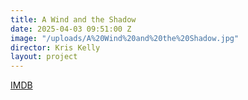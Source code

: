 ```yaml
---
title: A Wind and the Shadow
date: 2025-04-03 09:51:00 Z
image: "/uploads/A%20Wind%20and%20the%20Shadow.jpg"
director: Kris Kelly
layout: project
---
```


[IMDB](https://www.imdb.com/title/tt21221526/?ref_=pro_tt_visitcons)
